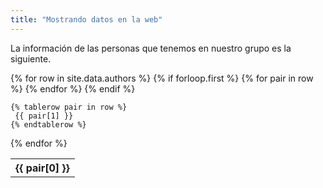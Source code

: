 ```yaml
---
title: "Mostrando datos en la web"
---
```


La información de las personas que tenemos en nuestro grupo es la siguiente.

<table>
  {% for row in site.data.authors %}
    {% if forloop.first %}
    <tr>
      {% for pair in row %}
        <th>{{ pair[0] }}</th>
      {% endfor %}
    </tr>
    {% endif %}

    {% tablerow pair in row %}
     {{ pair[1] }}
    {% endtablerow %}
  {% endfor %}
</table>

